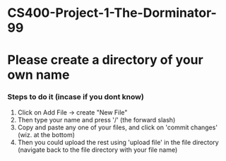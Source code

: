 # CS400-Project-1-The-Dorminator-99


<h1> Please create a directory of your own name </h1> 

<h3> Steps to do it (incase if you dont know) </h3> 

<ol> 
<li> Click on Add File -> create "New File" </li> 
<li> Then type your name and press '/' (the forward slash) </li> 
<li> Copy and paste any one of your files, and click on 'commit changes' (wiz. at the bottom) </li> 
<li> Then you could upload the rest using 'upload file' in the file directory (navigate back to the file directory with your file name) </li> 
</ol> 


